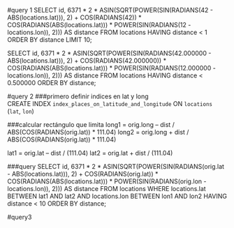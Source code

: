 #query 1
SELECT id, 6371 * 2 * ASIN(SQRT(POWER(SIN(RADIANS(42 - ABS(locations.lat))), 2) + COS(RADIANS(42)) * COS(RADIANS(ABS(locations.lat))) * POWER(SIN(RADIANS(12 - locations.lon)), 2))) AS distance FROM locations HAVING distance < 1 ORDER BY distance LIMIT 10;


SELECT id, 6371 * 2 * ASIN(SQRT(POWER(SIN(RADIANS(42.000000 - ABS(locations.lat))), 2) + COS(RADIANS(42.000000)) * COS(RADIANS(ABS(locations.lat))) * POWER(SIN(RADIANS(12.000000 - locations.lon)), 2))) AS distance FROM locations HAVING distance < 0.500000 ORDER BY distance;


#query 2
###primero definir indices en lat y long  
CREATE INDEX `index_places_on_latitude_and_longitude` ON `locations` (`lat`, `lon`)

###calcular rectángulo que limita
long1 = orig.long – dist / ABS(COS(RADIANS(orig.lat)) * 111.04)
long2 = orig.long + dist / ABS(COS(RADIANS(orig.lat)) * 111.04)

lat1 = orig.lat – dist / (111.04)
lat2 = orig.lat + dist / (111.04)

###query
SELECT id,
6371 * 2 * ASIN(SQRT(POWER(SIN(RADIANS(orig.lat - ABS(locations.lat))), 2) + COS(RADIANS(orig.lat)) * COS(RADIANS(ABS(locations.lat))) * POWER(SIN(RADIANS(orig.lon - locations.lon)), 2))) AS distance
FROM locations
WHERE locations.lat BETWEEN lat1 AND lat2 AND locations.lon BETWEEN lon1 AND lon2
HAVING distance < 10
ORDER BY distance;

#query3
